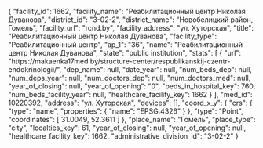 {
    "facility_id": 1662,
    "facility_name": "Реабилитационный центр Николая Дуванова",
    "district_id": "3-02-2",
    "district_name": "Новобелицкий район, Гомель",
    "facility_url": "rcnd.by",
    "facility_address": "ул. Хуторская",
    "title": "Реабилитационный центр Николая Дуванова",
    "facility_type": "Реабилитационный центр",
    "ap_1": "36",
    "name": "Реабилитационный центр Николая Дуванова",
    "state": "public institution",
    "stats": [
        {
            "url": "https:\/\/makaenka17med.by\/structure-center\/respublikanskij-czentr-endokrinologii\/",
            "dep_name": null,
            "date_year": null,
            "num_beds_dep": null,
            "num_deps_year": null,
            "num_doctors_dep": null,
            "num_doctors_med": null,
            "year_of_closing": null,
            "year_of_opening": "0",
            "beds_in_hospital_key": 760,
            "num_beds_facility_year": null,
            "healthcare_facility_key": 1662
        }
    ],
    "med_id": 10220392,
    "address": "ул. Хуторская",
    "devices": [],
    "coord_x_y": {
        "crs": {
            "type": "name",
            "properties": {
                "name": "EPSG:4326"
            }
        },
        "type": "Point",
        "coordinates": [
            31.0049,
            52.3611
        ]
    },
    "place_name": "Гомель",
    "place_type": "city",
    "localties_key": 61,
    "year_of_closing": null,
    "year_of_opening": null,
    "healthcare_facility_key": 1662,
    "administrative_division_id": "3-02-2"
}